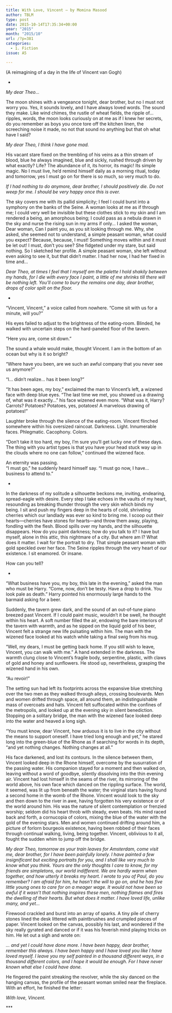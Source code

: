 ```yaml
---
title: With Love, Vincent – by Momina Masood
author: TBLM
type: post
date: 2015-10-14T17:35:34+00:00
year: "2015"
month: "2015/10"
url: /?p=381
categories:
  - 1. Fiction
issue: A5

---
```

(A reimagining of a day in the life of Vincent van Gogh)

*

_My dear Theo…_

The moon shines with a vengeance tonight, dear brother, but no I must not worry you. Yes, it sounds lovely, and I have always loved words. The sound they make. Like wind chimes, the rustle of wheat fields, the ripple of… ripples, words, the moon looks curiously on at me as if I knew her secrets, do you remember as boys you once tore off the kitchen linen, the screeching noise it made, no not that sound no anything but that oh what have I said?

_My dear Theo, I think I have gone mad._

His vacant stare fixed on the trembling of his veins as a thin stream of blood, blue he always imagined, blue and sickly, rushed through driven by what exactly? Life? The abundance of it, its horror, its magic! Its simple magic. No I must live, he’d remind himself daily as a morning ritual, today and tomorrow, yes I must go on for there is so much, so very much to do.

_If I had nothing to do anymore, dear brother, I should positively die. Do not weep for me. I should be very happy once this is over._

The sky covers me with its pallid simplicity; I feel I could burst into a symphony on the banks of the Seine. A woman looks at me as if through me; I could very well be invisible but these clothes stick to my skin and I am rendered a being, an amorphous being; I could pass as a nebula drawn in the sky and nurse the rising sun in my arms if only… I asked the woman, Dear woman, Can I paint you, as you sit looking through me. Why, she asked, she seemed not to understand, a simple peasant woman, what could you expect? Because, because, I must! Something moves within and it must be let out! I must, don’t you see? She fidgeted under my stare, but said nothing. So I sketched her profile. A simple peasant woman, she left without even asking to see it, but that didn’t matter. I had her now, I had her fixed in time and…

_Dear Theo, at times I feel that I myself am the palette I hold shakily between my hands, for I die with every face I paint, a little of me shrinks till there will be nothing left. You’ll come to bury the remains one day, dear brother, drops of color spilt on the floor._

*

“Vincent, Vincent,” a voice called from nowhere. “Come sit with us for a minute, will you?”

His eyes failed to adjust to the brightness of the eating-room. Blinded, he walked with uncertain steps on the hard-paneled floor of the tavern.

“Here you are, come sit down.”

The sound a whale would make, thought Vincent. I am in the bottom of an ocean but why is it so bright?

“Where have you been, are we such an awful company that you never see us anymore?”

“I… didn’t realize… has it been long?”

“It has been ages, my boy,” exclaimed the man to Vincent’s left, a wizened face with deep blue eyes. “The last time we met, you showed us a drawing of, what was it exactly…” his face wizened even more. “What was it, Harry? Carrots? Potatoes? Potatoes, yes, potatoes! A marvelous drawing of potatoes!”

Laughter broke through the silence of the eating-room. Vincent flinched somewhere within his oversized raincoat. Darkness. Light. Innumerable faces. Phlegmatic. Cacophony. Colors.

“Don’t take it too hard, my boy, I’m sure you’ll get lucky one of these days. The thing with you artist types is that you have your head stuck way up in the clouds where no one can follow,” continued the wizened face.

An eternity was passing.  
“I must go,” he suddenly heard himself say. “I must go now, I have… business to attend to.”

*

In the darkness of my solitude a silhouette beckons me, inviting, endearing, spread-eagle with desire. Every step I take echoes in the vaults of my heart, resounding as breaking thunder through the very skin which binds my being. I sit and push my fingers deep in the hearts of cold, shriveling cherries which our landlady was ever so kind to bring me. I scoop out their hearts—cherries have stones for hearts—and throw them away, playing, fondling with the flesh. Blood spills over my hands, and the silhouette disappears. How do you paint darkness; how do you talk to it? I have but myself, alone in this attic, this nightmare of a city. But where am I? What does it matter. I wait for the portrait to dry. That simple peasant woman with gold speckled over her face. The Seine ripples through the very heart of our existence. I sit enamored. Or insane.

How can you tell?

*

“What business have you, my boy, this late in the evening,” asked the man who must be Harry. “Come, now, don’t be testy. Have a drop to drink. You look pale as death.” Harry pointed his enormously large hands to the barmaid asking for a beer.

Suddenly, the tavern grew dark, and the sound of an out-of-tune piano breezed past Vincent. If I could paint music, wouldn’t it be swell, he thought within his heart. A soft number filled the air, endowing the bare interiors of the tavern with warmth, and as he sipped on the liquid gold of his beer, Vincent felt a strange new life pulsating within him. The man with the wizened face looked at his watch while taking a final swig from his mug.

“Well, my dears, I must be getting back home. If you still wish to leave, Vincent, you can walk with me.” A hand extended in the darkness. The warmth clung close to Vincent’s fragile body, serpentine, plastic, with claws of gold and honey and sunflowers. He stood up, nevertheless, grasping the wizened hand in his own.

“Au revoir!”

The setting sun had left its footprints across the expansive blue stretching over the two men as they walked through alleys, crossing boulevards. Men and women drifted through space, all around them, an indistinguishable mass of overcoats and hats. Vincent felt suffocated within the confines of the metropolis, and looked up at the evening sky in silent benediction. Stopping on a solitary bridge, the man with the wizened face looked deep into the water and heaved a long sigh.

“You must know, dear Vincent, how arduous it is to live in the city without the means to support oneself. I have tried long enough and yet,” he stared long into the green-blue of the Rhone as if searching for words in its depth, “and yet nothing changes. Nothing changes at all.”

His face darkened, and lost its contours. In the silence between them, Vincent looked deep in the Rhone himself, overcome by the susurration of the passing water. His companion stayed for a moment and then walked on, leaving without a word of goodbye, silently dissolving into the thin evening air. Vincent had lost himself in the seams of the river, its mirroring of the world above, his own face which danced on the rippling surface. The world, it seemed, was lit up from beneath the water; the virginal stars having found a second home in the womb of the Rhone. Vincent would look to the sky and then down to the river in awe, having forgotten his very existence or of the world around him. His was the nature of silent contemplation or frenzied worship; seldom did his heart throb with steady, even beats. His mind raced back and forth, a cornucopia of colors, mixing the blue of the water with the gold of the evening stars. Men and women continued drifting around him, a picture of forlorn bourgeois existence, having been robbed of their faces through continual walking, living, being together. Vincent, oblivious to it all, fought the sudden whim to jump off the bridge.

_My dear Theo, tomorrow as your train leaves for Amsterdam, come visit me, dear brother, for I have been painfully lonely. I have painted a few insignificant but exciting portraits for you, and I shall like very much to know what you think. Yours are the only thoughts I care to know, for my friends are simpletons, our world indifferent. We are hardly warm when together, and how utterly it breaks my heart. I wrote to you of Paul, do you remember? I am afraid for him, he hasn’t the will to go on, and he has five little young ones to care for on a meager wage. It would not have been so awful if it wasn’t that nothing inspires these men, nothing flames and fires the dwelling of their hearts. But what does it matter. I have loved life, unlike many, and yet…_

Firewood crackled and burst into an array of sparks. A tiny pile of cherry stones lined the desk littered with paintbrushes and crumpled pieces of paper. Vincent looked on the canvas, possibly his last, and wondered if the sky really gyrated and danced or if it was his feverish mind playing tricks on him. He let out a sigh and wrote on:

_… and yet I could have done more. I have been happy, dear brother, remember this always. I have been happy and I have loved you like I have loved myself. I leave you my self painted in a thousand different ways, in a thousand different colors, and I hope it would be enough. For I have never known what else I could have done._

He fingered the paint streaking the revolver, while the sky danced on the hanging canvas, the profile of the peasant woman smiled near the fireplace. With an effort, he finished the letter:

_With love, Vincent._

\***
